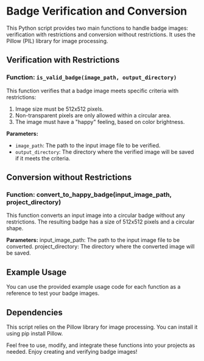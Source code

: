 # Badge Verification and Conversion

This Python script provides two main functions to handle badge images: verification with restrictions and conversion without restrictions. It uses the Pillow (PIL) library for image processing.

## Verification with Restrictions

### Function: `is_valid_badge(image_path, output_directory)`

This function verifies that a badge image meets specific criteria with restrictions:

1. Image size must be 512x512 pixels.
2. Non-transparent pixels are only allowed within a circular area.
3. The image must have a "happy" feeling, based on color brightness.

**Parameters:**
- `image_path`: The path to the input image file to be verified.
- `output_directory`: The directory where the verified image will be saved if it meets the criteria.

## Conversion without Restrictions

### Function: convert_to_happy_badge(input_image_path, project_directory)

This function converts an input image into a circular badge without any restrictions. The resulting badge has a size of 512x512 pixels and a circular shape.

**Parameters:**
    input_image_path: The path to the input image file to be converted.
    project_directory: The directory where the converted image will be saved.


## Example Usage
You can use the provided example usage code for each function as a reference to test your badge images.

## Dependencies
This script relies on the Pillow library for image processing. You can install it using pip install Pillow.

Feel free to use, modify, and integrate these functions into your projects as needed. Enjoy creating and verifying badge images!
